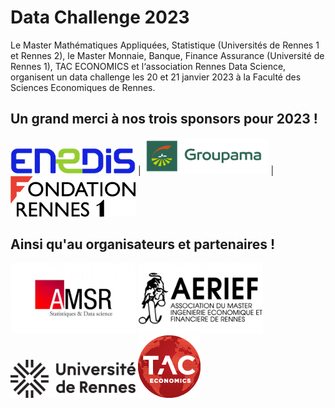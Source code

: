 # Data Challenge 2023

Le Master Mathématiques Appliquées, Statistique (Universités de Rennes 1 et Rennes 2), le Master Monnaie, Banque, Finance Assurance (Université de Rennes 1), TAC ECONOMICS et l‘association Rennes Data Science, organisent un data challenge les 20 et 21 janvier 2023 à la Faculté des Sciences Economiques de Rennes.

## Un grand merci à nos trois sponsors pour 2023 !
<img src="img/logo_enedis.png" width="200"> | <img src="img/Groupama_FB_RVB.jpg" width="200"> | <img src="img/logo-Fondation-Rennes1-couleur-nobaseline.png" width="200">

## Ainsi qu'au organisateurs et partenaires !
<img src="img/logo_amsr.jpg" width="200">
<img src="img/logo_aerief.jpg" width="200">
<img src="img/UNIRENNES_LOGOnoir_0.png" width="200">
<img src="img/taceconomics-100px-white.png" width="100">
